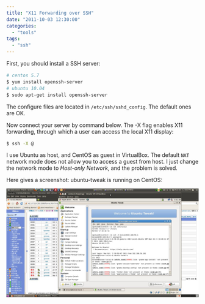 ```yaml
---
title: "X11 Forwarding over SSH"
date: "2011-10-03 12:30:00"
categories: 
  - "tools"
tags: 
  - "ssh"
---
```


First, you should install a SSH server:

```bash
# centos 5.7
$ yum install openssh-server
# ubuntu 10.04
$ sudo apt-get install openssh-server
```

The configure files are located in `/etc/ssh/sshd_config`. The default ones are OK.

Now connect your server by command below. The -X flag enables X11 forwarding, through which a user can access the local X11 display:

```bash
$ ssh -X @
```

I use Ubuntu as host, and CentOS as guest in VirtualBox. The default `NAT` network mode does not allow you to access a guest from host. I just change the network mode to *Host-only Network*, and the problem is solved.

Here gives a screenshot: ubuntu-tweak is running on CentOS:

![ssh_x11forwarding](../../images/2011/ssh_x11forwarding.jpg)
